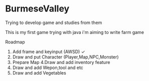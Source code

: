 # BurmeseValley
Trying to develop game and studies from them

This is my first game trying with java i'm aiming to write farm game 

Roadmap 
1. Add frame and keyinput (AWSD) ✓
2. Draw and put Character (Player,Map,NPC,Monster)
3. Prepare Map
4.Draw and add inventory feature
5. Draw and add Wepon,tool and etc 
6. Draw and add Vegetables
